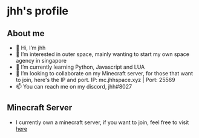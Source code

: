 # jhh's profile

## About me
- 👋 Hi, I’m jhh
- 👀 I’m interested in outer space, mainly wanting to start my own space agency in singapore
- 🌱 I’m currently learning Python, Javascript and LUA
- 💞️ I’m looking to collaborate on my Minecraft server, for those that want to join, here's the IP and port. IP: mc.jhhspace.xyz | Port: 25569
- 📫 You can reach me on my discord, jhh#8027

## Minecraft Server
- I currently own a minecraft server, if you want to join, feel free to visit [here](https://jhhspace.github.io/)
